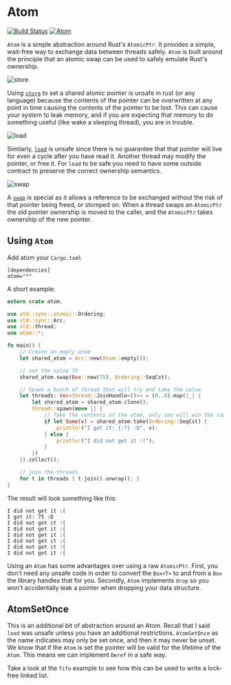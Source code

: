 Atom
====

[![Build Status](https://travis-ci.org/csherratt/atom.svg?branch=master)](https://travis-ci.org/csherratt/atom)
[![Atom](http://meritbadge.herokuapp.com/atom)](https://crates.io/crates/atom)

`Atom` is a simple abstraction around Rust's `AtomicPtr`. It provides a simple, wait-free way to exchange
data between threads safely. `Atom` is built around the principle that an atomic swap can be used to
safely emulate Rust's ownership.

![store](https://raw.githubusercontent.com/csherratt/atom/master/.store.png)

Using [`store`](https://doc.rust-lang.org/std/sync/atomic/struct.AtomicPtr.html#method.store) to set a shared
atomic pointer is unsafe in rust (or any language) because the contents of the pointer can be overwritten at any
point in time causing the contents of the pointer to be lost. This can cause your system to leak memory, and
if you are expecting that memory to do something useful (like wake a sleeping thread), you are in trouble.

![load](https://raw.githubusercontent.com/csherratt/atom/master/.load.png)

Similarly, [`load`](https://doc.rust-lang.org/std/sync/atomic/struct.AtomicPtr.html#method.store) 
is unsafe since there is no guarantee that that pointer will live for even a cycle after you have read it. Another
thread may modify the pointer, or free it. For `load` to be safe you need to have some outside contract to preserve
the correct ownership semantics.

![swap](https://raw.githubusercontent.com/csherratt/atom/master/.swap.png)

A [`swap`](https://doc.rust-lang.org/std/sync/atomic/struct.AtomicPtr.html#method.swap) is special as it allows
a reference to be exchanged without the risk of that pointer being freed, or stomped on. When a thread
swaps an `AtomicPtr` the old pointer ownership is moved to the caller, and the `AtomicPtr` takes ownership of the new
pointer.


Using `Atom`
------------

Add atom your `Cargo.toml`
```
[dependencies]
atom="*"
```

A short example:
```rust
extern crate atom;

use std::sync::atomic::Ordering;
use std::sync::Arc;
use std::thread;
use atom::*;

fn main() {
    // Create an empty atom
    let shared_atom = Arc::new(Atom::empty());

    // set the value 75 
    shared_atom.swap(Box::new(75), Ordering::SeqCst);

    // Spawn a bunch of thread that will try and take the value
    let threads: Vec<thread::JoinHandle<()>> = (0..8).map(|_| {
        let shared_atom = shared_atom.clone();
        thread::spawn(move || {
            // Take the contents of the atom, only one will win the race
            if let Some(v) = shared_atom.take(Ordering::SeqCst) {
                println!("I got it: {:?} :D", v);
            } else {
                println!("I did not get it :(");
            }
        })
    }).collect();

    // join the threads
    for t in threads { t.join().unwrap(); }
}
```

The result will look something like this:
```
I did not get it :(
I got it: 75 :D
I did not get it :(
I did not get it :(
I did not get it :(
I did not get it :(
I did not get it :(
I did not get it :(
```

Using an `Atom` has some advantages over using a raw `AtomicPtr`. First, you don't need any
unsafe code in order to convert the `Box<T>` to and from a `Box` the library handles that for
you. Secondly, `Atom` implements `drop` so you won't accidentally leak a pointer when dropping
your data structure.

AtomSetOnce
-----------

This is an additional bit of abstraction around an Atom. Recall that I said `load` was unsafe
unless you have an additional restrictions. `AtomSetOnce` as the name indicates may only be
set once, and then it may never be unset. We know that if the `Atom` is set the pointer will be
valid for the lifetime of the `Atom`. This means we can implement `Deref` in a safe way.

Take a look at the `fifo` example to see how this can be used to write a lock-free linked list.

